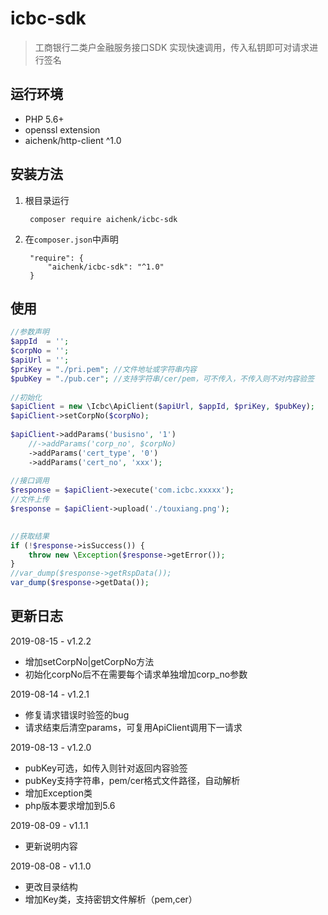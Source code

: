 # icbc-sdk
> 工商银行二类户金融服务接口SDK
实现快速调用，传入私钥即可对请求进行签名

## 运行环境
- PHP 5.6+
- openssl extension
- aichenk/http-client ^1.0

## 安装方法
1. 根目录运行

        composer require aichenk/icbc-sdk
        
2. 在`composer.json`中声明

        "require": {
            "aichenk/icbc-sdk": "^1.0"
        }
            
## 使用
```php
//参数声明
$appId  = '';
$corpNo = '';
$apiUrl = '';
$priKey = "./pri.pem"; //文件地址或字符串内容
$pubKey = "./pub.cer"; //支持字符串/cer/pem，可不传入，不传入则不对内容验签
 
//初始化
$apiClient = new \Icbc\ApiClient($apiUrl, $appId, $priKey, $pubKey);
$apiClient->setCorpNo($corpNo);
 
$apiClient->addParams('busisno', '1')
    //->addParams('corp_no', $corpNo)
    ->addParams('cert_type', '0')
    ->addParams('cert_no', 'xxx');
    
//接口调用
$response = $apiClient->execute('com.icbc.xxxxx');
//文件上传
$response = $apiClient->upload('./touxiang.png');
 

//获取结果
if (!$response->isSuccess()) {
    throw new \Exception($response->getError());
}
//var_dump($response->getRspData());
var_dump($response->getData());
```

## 更新日志
2019-08-15 - v1.2.2
- 增加setCorpNo|getCorpNo方法
- 初始化corpNo后不在需要每个请求单独增加corp_no参数

2019-08-14 - v1.2.1
- 修复请求错误时验签的bug
- 请求结束后清空params，可复用ApiClient调用下一请求

2019-08-13 - v1.2.0
- pubKey可选，如传入则针对返回内容验签
- pubKey支持字符串，pem/cer格式文件路径，自动解析
- 增加Exception类
- php版本要求增加到5.6

2019-08-09 - v1.1.1
- 更新说明内容

2019-08-08 - v1.1.0
- 更改目录结构
- 增加Key类，支持密钥文件解析（pem,cer）